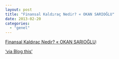 ```yaml
---
layout: post
title: "Finansal Kaldıraç Nedir? « OKAN SARIOĞLU"
date: 2013-02-20
categories: 
  - "genel"
---
```


[Finansal Kaldıraç Nedir? « OKAN SARIOĞLU](http://www.okansarioglu.com/finansal-kaldirac-nedir):  
  
[‘via Blog this’](https://chrome.google.com/webstore/detail/pengoopmcjnbflcjbmoeodbmoflcgjlk)
